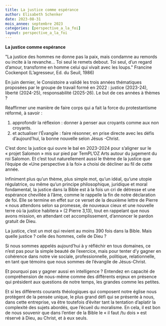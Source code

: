 ```yaml
---
title: La justice comme espérance
author: Elisabeth Schenker
date: 2023-08-31
mois_annee: septembre 2023
categories: [perspective_a_la_foi]
layout: perspective_a_la_foi
---
```


**La justice comme espérance**

"La justice des hommes ne donne pas la paix, mais condamne au remords ou incite à la revanche… Toi seul le remets debout.
Toi seul, d’un regard d’amour, transforme en homme celui qui vivait avec les loups." Francine Cockenpot
(L’agresseur, Ed. du Seuil, 1986)


En juin dernier, le Consistoire a validé les trois années thématiques proposées par le groupe de travail formé en 2022 : 
justice (2023-24), liberté (2024-25), responsabilité (2025-26). Le but de ces années à thèmes ? 

Réaffirmer une manière de faire corps qui a fait la force du protestantisme réformé, à savoir :

1. approfondir la réflexion : donner à penser aux croyants comme aux non croyants.
2. et actualiser l’Évangile : faire résonner, en prise directe avec les défis d’aujourd’hui, la bonne nouvelle selon Jésus
    -Christ.
    
C’est donc la justice qui ouvre le bal en 2023-2024 pour s’aligner sur le « projet Salomon » mis sur pied par TemPL’OZ Arts autour du jugement du roi Salomon. Et c’est tout naturellement aussi le thème de la justice que l’équipe de «Une perspective à la foi» a choisi de décliner au fil de cette année.

Infiniment plus qu’un thème, plus simple mot, qu’un idéal, qu’une utopie régulatrice, ou même qu’un principe philosophique,
juridique et moral fondamental, la justice dans la Bible est à la fois un cri de détresse et une espérance chevillée à 
l’âme, comme le rappelle la fin de notre déclaration de foi. Elle se termine en effet sur ce verset de la deuxième lettre 
de Pierre « nous attendons selon sa promesse, de nouveaux cieux et une nouvelle terre où la justice habitera » (2 Pierre 3,13), tout en 
rappelant que nous avons mission, en attendant cet accomplissement, d’annoncer le pardon gratuit de Dieu.

La justice, c’est un mot qui revient au moins 390 fois dans la Bible. Mais quelle justice ? celle des hommes, celle
de Dieu ? 

Si nous sommes appelés aujourd’hui à y réfléchir en tous domaines, ce n’est pas pour la simple beauté de l’exercice,
mais pour tenter d’y gagner en cohérence dans notre vie sociale, professionnelle, politique, relationnelle, en tant 
que témoins que nous sommes de l’évangile de Jésus-Christ. 

Et pourquoi pas y gagner aussi en intelligence ? Entendez en capacité de compréhension de nous-même comme des différents
enjeux en présence qui président aux questions de notre temps, les grandes comme les petites. 

Et si les différents courants théologiques qui composent notre église nous protègent de la pensée unique, le plus grand
défi qui se présente à nous, dans cette entreprise, va être toutefois d’éviter tant la tentation d’aplatir la complexité
des sujets abordés, que l’écueil du moralisme. En cela, il est bon de nous souvenir que dans l’entier de la Bible le
« il faut /tu dois » est réservé à Dieu, au Christ, et à eux seuls. 
